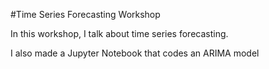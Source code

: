 #Time Series Forecasting Workshop

In this workshop, I talk about time series forecasting. 

I also made a Jupyter Notebook that codes an ARIMA model
